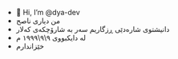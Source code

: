 - 👋 Hi, I’m @dya-dev
- من دیاری ناصح
- دانیشتوی شارەدێی ڕزگاریم سەر بە شارۆچکەی کەلار
- لە دایکبووی ٩\٩\١٩٩٩ م 
- خێزاندارم
<!---
dya-dev/dya-dev is a ✨ special ✨ repository because its `README.md` (this file) appears on your GitHub profile.
You can click the Preview link to take a look at your changes.
--->
